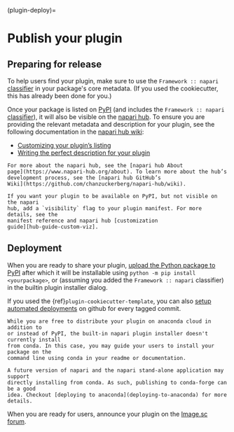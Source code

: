 (plugin-deploy)=
# Publish your plugin

## Preparing for release

To help users find your plugin, make sure to use the `Framework :: napari`
[classifier] in your package's core metadata. (If you used the cookiecutter,
this has already been done for you.)

Once your package is listed on [PyPI] (and includes the `Framework :: napari`
[classifier]), it will also be visible on the [napari
hub](https://napari-hub.org/). To ensure you are providing the relevant metadata and
description for your plugin, see the following documentation in the [napari hub
wiki](https://github.com/chanzuckerberg/napari-hub/wiki/Plugin-Developer's-Guide-to-the-napari-hub):

- [Customizing your plugin’s
  listing][hubguide]
- [Writing the perfect description for your
  plugin](https://github.com/chanzuckerberg/napari-hub/wiki/Writing-the-Perfect-Description-for-your-Plugin)

```{admonition} The hub
For more about the napari hub, see the [napari hub About
page](https://www.napari-hub.org/about). To learn more about the hub’s
development process, see the [napari hub GitHub’s
Wiki](https://github.com/chanzuckerberg/napari-hub/wiki).

If you want your plugin to be available on PyPI, but not visible on the napari
hub, add a `visibility` flag to your plugin manifest. For more details, see the 
manifest reference and napari hub [customization
guide][hub-guide-custom-viz].
```

## Deployment

When you are ready to share your plugin, [upload the Python package to
PyPI][pypi-upload] after which it will be installable using `python -m pip install
<yourpackage>`, or (assuming you added the `Framework :: napari` classifier)
in the builtin plugin installer dialog.

If you used the {ref}`plugin-cookiecutter-template`, you can also
[setup automated deployments][autodeploy] on github for every tagged commit.

````{admonition} What about conda?
While you are free to distribute your plugin on anaconda cloud in addition to
or instead of PyPI, the built-in napari plugin installer doesn't currently install
from conda. In this case, you may guide your users to install your package on the
command line using conda in your readme or documentation.

A future version of napari and the napari stand-alone application may support
directly installing from conda. As such, publishing to conda-forge can be a good
idea. Checkout [deploying to anaconda](deploying-to-anaconda) for more details.
````

When you are ready for users, announce your plugin on the [Image.sc
forum](https://forum.image.sc/tag/napari).


[classifier]: https://pypi.org/classifiers/
[pypi]: https://pypi.org/
[pypi-upload]: https://packaging.python.org/tutorials/packaging-projects/#uploading-the-distribution-archives
[hubguide]: https://github.com/chanzuckerberg/napari-hub/blob/main/docs/customizing-plugin-listing.md
[hub-guide-custom-viz]: https://github.com/chanzuckerberg/napari-hub/wiki/Customizing-your-plugin's-listing#visibility
[autodeploy]: https://github.com/napari/cookiecutter-napari-plugin#set-up-automatic-deployments
